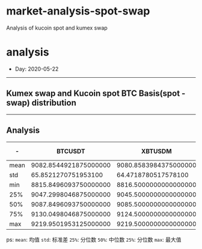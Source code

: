 # market-analysis-spot-swap
Analysis of kucoin spot and kumex swap 

# analysis
* Day: 2020-05-22
---
## Kumex swap and Kucoin spot BTC Basis(spot - swap) distribution


---
## Analysis
-|BTCUSDT|XBTUSDM|kumex-XBTUSDM-BTCUSDT_arb
---|---|---|---
mean | 9082.8544921875000000 | 9080.8583984375000000 | 1.9963241815567017
std | 65.8521270751953100 | 64.4718780517578100 | 3.5804164409637450
min | 8815.8496093750000000 | 8816.5000000000000000 | -85.0000000000000000
25% | 9047.2998046875000000 | 9045.5000000000000000 | -0.5500000119209290
50% | 9087.8496093750000000 | 9085.5000000000000000 | 2.0499999523162840
75% | 9130.0498046875000000 | 9124.5000000000000000 | 4.4499998092651370
max | 9219.9501953125000000 | 9219.5000000000000000 | 196.0000000000000000


ps: 
`mean`: 均值
`std`: 标准差
`25%`: 分位数
`50%`: 中位数
`25%`: 分位数
`max`: 最大值